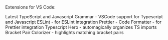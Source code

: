 Extensions for VS Code:

Latest TypeScript and Javascript Grammar - VSCode support for Typescript and Javascript
ESLint - for ESLint integration
Prettier - Code Formatter - for Prettier integration
Typescript Hero - automagically organizes TS imports
Bracket Pair Colorizer - highlights matching bracket pairs